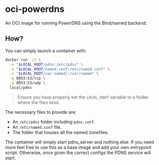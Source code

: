 # oci-powerdns
An OCI image for running PowerDNS using the Bind/named backend.

## How?

You can simply launch a container with:

```bash
docker run -it \
  -v "$LOCAL_ROOT/pdns:/etc/pdns" \
  -v "$LOCAL_ROOT/named.conf:/etc/named.conf" \
  -v "$LOCAL_ROOT/var-named/:/var/named" \
  -p 8053:53/tcp \
  -p 8053:53/udp \
  local/pdns
```

> Ensure you have properly set the `LOCAL_ROOT` variable to a folder where the files exist.

The necessary files to provide are:
* An `/etc/pdns` folder including `pdns.conf`.
* An `/etc/named.conf` file.
* The folder that houses all the named zonefiles.

The container will simply start pdns_server and nothing else.
If you need more feel free to use this as a base image and add your own entrypoint script.
Otherwise, once given the correct configs the PDNS service will start.
